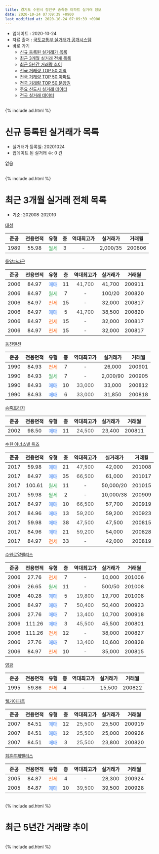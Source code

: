 ```yaml
---
title: 경기도 수원시 장안구 송죽동 아파트 실거래 정보
date: 2020-10-24 07:09:39 +0900
last_modified_at: 2020-10-24 07:09:39 +0900
---
```


* 업데이트 : 2020-10-24
* 자료 출처 : [국토교통부 실거래가 공개시스템](http://rt.molit.go.kr)
* 바로 가기
    * [신규 등록된 실거래가 목록](#신규-등록된-실거래가-목록)
    * [최근 3개월 실거래 전체 목록](#최근-3개월-실거래-전체-목록)
    * [최근 5년간 거래량 추이](#최근-5년간-거래량-추이)
    * [전국 거래량 TOP 50 지역](https://inasie.github.io/apt-trade-info/최근-3개월-전국에서-가장-거래가-많이-발생한-지역)
    * [전국 거래량 TOP 50 아파트](https://inasie.github.io/apt-trade-info/최근-3개월-전국에서-가장-거래가-많이-발생한-아파트)
    * [전국 거래량 TOP 50 분양권](https://inasie.github.io/apt-trade-info/최근-3개월-전국에서-가장-거래가-많이-발생한-분양권)
    * [주요 신도시 실거래 데이터](https://inasie.github.io/apt-trade-info/주요-신도시)
    * [전국 실거래 데이터](https://inasie.github.io/apt-trade-info/전국)
<br>
{% include ad.html %}
<br>

# 신규 등록된 실거래가 목록
* 실거래가 등록일: 20201024
* 업데이트 된 실거래 수: 0 건

없음

<br>
{% include ad.html %}
<br>

# 최근 3개월 실거래 전체 목록
* 기준: 202008-202010


[대성](https://search.naver.com/search.naver?query=%EA%B2%BD%EA%B8%B0%EB%8F%84+%EC%88%98%EC%9B%90%EC%8B%9C+%EC%9E%A5%EC%95%88%EA%B5%AC+%EC%86%A1%EC%A3%BD%EB%8F%99+%EB%8C%80%EC%84%B1)

|준공|전용면적|유형|층|역대최고가|실거래가|거래월|
|:---:|:---:|:---:|:---:|:---:|:---:|:---:|
|1989|55.98|<span style="color:#34a853">월세</span>|3|<span style="color:#444444">-</span>|2,000/35|200806|

[동양파라곤](https://search.naver.com/search.naver?query=%EA%B2%BD%EA%B8%B0%EB%8F%84+%EC%88%98%EC%9B%90%EC%8B%9C+%EC%9E%A5%EC%95%88%EA%B5%AC+%EC%86%A1%EC%A3%BD%EB%8F%99+%EB%8F%99%EC%96%91%ED%8C%8C%EB%9D%BC%EA%B3%A4)

|준공|전용면적|유형|층|역대최고가|실거래가|거래월|
|:---:|:---:|:---:|:---:|:---:|:---:|:---:|
|2006|84.97|<span style="color:#4285f3">매매</span>|11|<span style="color:#444444">41,700</span>|41,700|200911|
|2006|84.97|<span style="color:#34a853">월세</span>|7|<span style="color:#444444">-</span>|100/20|200820|
|2006|84.97|<span style="color:#ff5a00">전세</span>|15|<span style="color:#444444">-</span>|32,000|200817|
|2006|84.97|<span style="color:#4285f3">매매</span>|5|<span style="color:#444444">41,700</span>|38,500|200820|
|2006|84.97|<span style="color:#ff5a00">전세</span>|15|<span style="color:#444444">-</span>|32,000|200817|
|2006|84.97|<span style="color:#ff5a00">전세</span>|15|<span style="color:#444444">-</span>|32,000|200817|

[동진맨션](https://search.naver.com/search.naver?query=%EA%B2%BD%EA%B8%B0%EB%8F%84+%EC%88%98%EC%9B%90%EC%8B%9C+%EC%9E%A5%EC%95%88%EA%B5%AC+%EC%86%A1%EC%A3%BD%EB%8F%99+%EB%8F%99%EC%A7%84%EB%A7%A8%EC%85%98)

|준공|전용면적|유형|층|역대최고가|실거래가|거래월|
|:---:|:---:|:---:|:---:|:---:|:---:|:---:|
|1990|84.93|<span style="color:#ff5a00">전세</span>|7|<span style="color:#444444">-</span>|26,000|200901|
|1990|84.93|<span style="color:#34a853">월세</span>|7|<span style="color:#444444">-</span>|2,000/90|200905|
|1990|84.93|<span style="color:#4285f3">매매</span>|10|<span style="color:#444444">33,000</span>|33,000|200812|
|1990|84.93|<span style="color:#4285f3">매매</span>|6|<span style="color:#444444">33,000</span>|31,850|200818|

[송죽프라자](https://search.naver.com/search.naver?query=%EA%B2%BD%EA%B8%B0%EB%8F%84+%EC%88%98%EC%9B%90%EC%8B%9C+%EC%9E%A5%EC%95%88%EA%B5%AC+%EC%86%A1%EC%A3%BD%EB%8F%99+%EC%86%A1%EC%A3%BD%ED%94%84%EB%9D%BC%EC%9E%90)

|준공|전용면적|유형|층|역대최고가|실거래가|거래월|
|:---:|:---:|:---:|:---:|:---:|:---:|:---:|
|2002|98.50|<span style="color:#4285f3">매매</span>|11|<span style="color:#444444">24,500</span>|23,400|200811|

[수원 아너스빌 위즈](https://search.naver.com/search.naver?query=%EA%B2%BD%EA%B8%B0%EB%8F%84+%EC%88%98%EC%9B%90%EC%8B%9C+%EC%9E%A5%EC%95%88%EA%B5%AC+%EC%86%A1%EC%A3%BD%EB%8F%99+%EC%88%98%EC%9B%90+%EC%95%84%EB%84%88%EC%8A%A4%EB%B9%8C+%EC%9C%84%EC%A6%88)

|준공|전용면적|유형|층|역대최고가|실거래가|거래월|
|:---:|:---:|:---:|:---:|:---:|:---:|:---:|
|2017|59.98|<span style="color:#4285f3">매매</span>|21|<span style="color:#444444">47,500</span>|42,000|201008|
|2017|84.97|<span style="color:#4285f3">매매</span>|35|<span style="color:#444444">66,500</span>|61,000|201017|
|2017|100.61|<span style="color:#34a853">월세</span>|11|<span style="color:#444444">-</span>|50,000/20|201015|
|2017|59.98|<span style="color:#34a853">월세</span>|2|<span style="color:#444444">-</span>|10,000/38|200909|
|2017|84.97|<span style="color:#4285f3">매매</span>|10|<span style="color:#444444">66,500</span>|57,700|200919|
|2017|84.96|<span style="color:#4285f3">매매</span>|13|<span style="color:#444444">59,200</span>|59,200|200923|
|2017|59.98|<span style="color:#4285f3">매매</span>|38|<span style="color:#444444">47,500</span>|47,500|200815|
|2017|84.96|<span style="color:#4285f3">매매</span>|21|<span style="color:#444444">59,200</span>|54,000|200828|
|2017|84.97|<span style="color:#ff5a00">전세</span>|33|<span style="color:#444444">-</span>|42,000|200819|

[수원로얄팰리스](https://search.naver.com/search.naver?query=%EA%B2%BD%EA%B8%B0%EB%8F%84+%EC%88%98%EC%9B%90%EC%8B%9C+%EC%9E%A5%EC%95%88%EA%B5%AC+%EC%86%A1%EC%A3%BD%EB%8F%99+%EC%88%98%EC%9B%90%EB%A1%9C%EC%96%84%ED%8C%B0%EB%A6%AC%EC%8A%A4)

|준공|전용면적|유형|층|역대최고가|실거래가|거래월|
|:---:|:---:|:---:|:---:|:---:|:---:|:---:|
|2006|27.76|<span style="color:#ff5a00">전세</span>|7|<span style="color:#444444">-</span>|10,000|201006|
|2006|26.65|<span style="color:#34a853">월세</span>|11|<span style="color:#444444">-</span>|500/50|201008|
|2006|40.28|<span style="color:#4285f3">매매</span>|5|<span style="color:#444444">19,800</span>|19,700|201008|
|2006|84.97|<span style="color:#4285f3">매매</span>|7|<span style="color:#444444">50,400</span>|50,400|200923|
|2006|27.76|<span style="color:#4285f3">매매</span>|7|<span style="color:#444444">13,400</span>|10,700|200918|
|2006|111.26|<span style="color:#4285f3">매매</span>|3|<span style="color:#444444">45,500</span>|45,500|200801|
|2006|111.26|<span style="color:#ff5a00">전세</span>|12|<span style="color:#444444">-</span>|38,000|200827|
|2006|27.76|<span style="color:#4285f3">매매</span>|7|<span style="color:#444444">13,400</span>|10,600|200828|
|2006|84.97|<span style="color:#ff5a00">전세</span>|10|<span style="color:#444444">-</span>|35,000|200815|

[영광](https://search.naver.com/search.naver?query=%EA%B2%BD%EA%B8%B0%EB%8F%84+%EC%88%98%EC%9B%90%EC%8B%9C+%EC%9E%A5%EC%95%88%EA%B5%AC+%EC%86%A1%EC%A3%BD%EB%8F%99+%EC%98%81%EA%B4%91)

|준공|전용면적|유형|층|역대최고가|실거래가|거래월|
|:---:|:---:|:---:|:---:|:---:|:---:|:---:|
|1995|59.86|<span style="color:#ff5a00">전세</span>|4|<span style="color:#444444">-</span>|15,500|200822|

[웰가아파트](https://search.naver.com/search.naver?query=%EA%B2%BD%EA%B8%B0%EB%8F%84+%EC%88%98%EC%9B%90%EC%8B%9C+%EC%9E%A5%EC%95%88%EA%B5%AC+%EC%86%A1%EC%A3%BD%EB%8F%99+%EC%9B%B0%EA%B0%80%EC%95%84%ED%8C%8C%ED%8A%B8)

|준공|전용면적|유형|층|역대최고가|실거래가|거래월|
|:---:|:---:|:---:|:---:|:---:|:---:|:---:|
|2007|84.51|<span style="color:#4285f3">매매</span>|12|<span style="color:#444444">25,500</span>|25,500|200919|
|2007|84.51|<span style="color:#4285f3">매매</span>|12|<span style="color:#444444">25,500</span>|25,000|200926|
|2007|84.51|<span style="color:#4285f3">매매</span>|3|<span style="color:#444444">25,500</span>|23,800|200820|

[희훈루체팰리스](https://search.naver.com/search.naver?query=%EA%B2%BD%EA%B8%B0%EB%8F%84+%EC%88%98%EC%9B%90%EC%8B%9C+%EC%9E%A5%EC%95%88%EA%B5%AC+%EC%86%A1%EC%A3%BD%EB%8F%99+%ED%9D%AC%ED%9B%88%EB%A3%A8%EC%B2%B4%ED%8C%B0%EB%A6%AC%EC%8A%A4)

|준공|전용면적|유형|층|역대최고가|실거래가|거래월|
|:---:|:---:|:---:|:---:|:---:|:---:|:---:|
|2005|84.87|<span style="color:#ff5a00">전세</span>|4|<span style="color:#444444">-</span>|28,300|200924|
|2005|84.87|<span style="color:#4285f3">매매</span>|10|<span style="color:#444444">39,500</span>|39,500|200928|


<br>
{% include ad.html %}
<br>

# 최근 5년간 거래량 추이


<div style="width:100%;">
    <canvas id="deal_progress" height="200"></canvas>
</div>

<script>
new Chart(document.getElementById("deal_progress"), {
    type: 'line',
    data: {
        labels: ['201510','201511','201512','201601','201602','201603','201604','201605','201606','201607','201608','201609','201610','201611','201612','201701','201702','201703','201704','201705','201706','201707','201708','201709','201710','201711','201712','201801','201802','201803','201804','201805','201806','201807','201808','201809','201810','201811','201812','201901','201902','201903','201904','201905','201906','201907','201908','201909','201910','201911','201912','202001','202002','202003','202004','202005','202006','202007','202008','202009','202010'],
        datasets: [{
            label: '매매',
            pointRadius: 1,
            data: [9, 9, 10, 8, 11, 8, 11, 8, 7, 10, 15, 16, 12, 7, 11, 2, 13, 12, 6, 15, 15, 15, 3, 6, 7, 11, 8, 15, 9, 18, 9, 11, 11, 10, 16, 10, 10, 12, 8, 13, 11, 14, 6, 12, 14, 11, 8, 14, 20, 30, 33, 45, 35, 8, 8, 8, 20, 19, 9, 8, 3],
            borderColor: "rgba(255, 201, 14, 1)",
            backgroundColor: "rgba(255, 201, 14, 0.5)",
            fill: false,
            lineTension: 0
        },{
            label: '전월세',
            pointRadius: 1,
            data: [11, 5, 4, 12, 6, 5, 7, 3, 4, 6, 7, 3, 8, 4, 7, 21, 29, 33, 14, 9, 15, 14, 9, 5, 8, 7, 8, 8, 4, 7, 6, 7, 10, 8, 6, 9, 9, 8, 8, 10, 12, 14, 17, 12, 12, 15, 17, 9, 16, 9, 11, 12, 21, 12, 12, 8, 12, 16, 9, 4, 3],
            borderColor: "rgba(0, 141, 185, 1)",
            backgroundColor: "rgba(0, 141, 185, 0.5)",
            fill: false,
            lineTension: 0
        }
        ]
    },
    options: {
        responsive: true,
        title: {
            display: false
        },
        tooltips: {
            mode: 'index',
            intersect: false
        },
        hover: {
            mode: 'nearest',
            intersect: true
        },
        scales: {
            xAxes: [{
                display: true,
                scaleLabel: {
                    display: true,
                    labelString: '년/월'
                }
            }],
            yAxes: [{
                display: true,
                ticks: {
                    suggestedMin: 0,
                },
                scaleLabel: {
                    display: true,
                    labelString: '실거래 수'
                }
            }]
        }
    }
});

</script>


<br>
{% include ad.html %}
<br>

